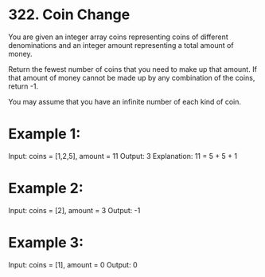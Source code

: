 # 322. Coin Change

You are given an integer array coins representing coins of different denominations and an integer amount representing a total amount of money.

Return the fewest number of coins that you need to make up that amount. If that amount of money cannot be made up by any combination of the coins, return -1.

You may assume that you have an infinite number of each kind of coin.


# Example 1:

Input: coins = [1,2,5], amount = 11
Output: 3
Explanation: 11 = 5 + 5 + 1

# Example 2:

Input: coins = [2], amount = 3
Output: -1

# Example 3:

Input: coins = [1], amount = 0
Output: 0